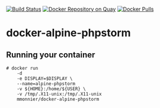 [![Build Status](https://travis-ci.org/mmonnier/docker-alpine-phpstorm.svg?branch=master)](https://travis-ci.org/mmonnier/docker-alpine-phpstorm)
[![Docker Repository on Quay](https://quay.io/repository/mmonnier/docker-alpine-phpstorm/status "Docker Repository on Quay")](https://quay.io/repository/mmonnier/docker-alpine-phpstorm)
[![Docker Pulls](https://img.shields.io/docker/pulls/mmonnier/alpine-phpstorm.svg?maxAge=604800)](https://hub.docker.com/r/mmonnier/docker-alpine-phpstorm)

docker-alpine-phpstorm
=======================


Running your container
----------------------

```
# docker run
    -d
    -e DISPLAY=$DISPLAY \
    --name=alpine-phpstorm
    -v ${HOME}:/home/${USER} \
    -v /tmp/.X11-unix:/tmp/.X11-unix
    mmonnier/docker-alpine-phpstorm
```
